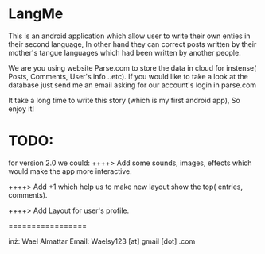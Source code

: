 LangMe
===============
This is an android application which allow user to write their own enties in their second language, In other hand 
they can correct posts written by their mother's tangue languages which had been written by another people.

We are you using website Parse.com to store the data in cloud for instense( Posts, Comments, User's info ..etc).
If you would like to take a look at the database just send me an email asking for our account's login in parse.com

It take a long time to write this story (which is my first android app), So enjoy it!

TODO:
================
for version 2.0 we could: 
++++> Add some sounds, images, effects which would make the app more interactive.

++++> Add +1 which help us to make new layout show the top( entries, comments).

++++> Add Layout for user's profile.

=================

inż:   Wael Almattar
Email: Waelsy123 [at] gmail [dot] .com
